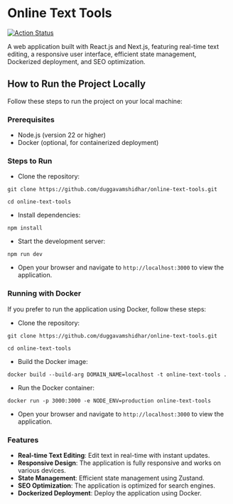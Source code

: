 # Online Text Tools

[![Action Status](https://github.com/duggavamshidhar/online-text-tools/actions/workflows/build.yml/badge.svg)](https://github.com/duggavamshidhar/online-text-tools/actions/workflows/build.yml)

A web application built with React.js and Next.js, featuring real-time text editing, a responsive user interface,
efficient state management, Dockerized deployment, and SEO optimization.

## How to Run the Project Locally

Follow these steps to run the project on your local machine:

### Prerequisites

- Node.js (version 22 or higher)
- Docker (optional, for containerized deployment)

### Steps to Run

- Clone the repository:

```
git clone https://github.com/duggavamshidhar/online-text-tools.git

cd online-text-tools
```

- Install dependencies:

```
npm install
```

- Start the development server:

```
npm run dev
```

- Open your browser and navigate to `http://localhost:3000` to view the application.

### Running with Docker

If you prefer to run the application using Docker, follow these steps:

- Clone the repository:

```
git clone https://github.com/duggavamshidhar/online-text-tools.git

cd online-text-tools
```

- Build the Docker image:

```
docker build --build-arg DOMAIN_NAME=localhost -t online-text-tools .
```

- Run the Docker container:

```
docker run -p 3000:3000 -e NODE_ENV=production online-text-tools
```

- Open your browser and navigate to `http://localhost:3000` to view the application.

### Features

- **Real-time Text Editing**: Edit text in real-time with instant updates.
- **Responsive Design**: The application is fully responsive and works on various devices.
- **State Management**: Efficient state management using Zustand.
- **SEO Optimization**: The application is optimized for search engines.
- **Dockerized Deployment**: Deploy the application using Docker.
